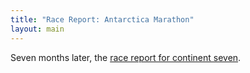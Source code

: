 ```yaml
---
title: "Race Report: Antarctica Marathon"
layout: main
---
```


Seven months later, the [race report for continent seven](https://medium.com/exercises-in-character-building/race-report-antarctica-marathon-1f274ec3f562#.ycnixim0t).
